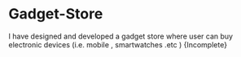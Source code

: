 # Gadget-Store
I have designed and developed a gadget store where user can buy electronic devices (i.e. mobile , smartwatches .etc ) {Incomplete}    
